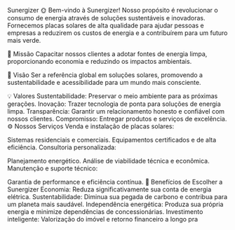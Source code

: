 Sunergizer 🌞
Bem-vindo à Sunergizer!
Nosso propósito é revolucionar o consumo de energia através de soluções sustentáveis e inovadoras. Fornecemos placas solares de alta qualidade para ajudar pessoas e empresas a reduzirem os custos de energia e a contribuírem para um futuro mais verde.

🌱 Missão
Capacitar nossos clientes a adotar fontes de energia limpa, proporcionando economia e reduzindo os impactos ambientais.

🎯 Visão
Ser a referência global em soluções solares, promovendo a sustentabilidade e acessibilidade para um mundo mais consciente.

💡 Valores
Sustentabilidade: Preservar o meio ambiente para as próximas gerações.
Inovação: Trazer tecnologia de ponta para soluções de energia limpa.
Transparência: Garantir um relacionamento honesto e confiável com nossos clientes.
Compromisso: Entregar produtos e serviços de excelência.
⚙️ Nossos Serviços
Venda e instalação de placas solares:

Sistemas residenciais e comerciais.
Equipamentos certificados e de alta eficiência.
Consultoria personalizada:

Planejamento energético.
Análise de viabilidade técnica e econômica.
Manutenção e suporte técnico:

Garantia de performance e eficiência contínua.
🌟 Benefícios de Escolher a Sunergizer
Economia: Reduza significativamente sua conta de energia elétrica.
Sustentabilidade: Diminua sua pegada de carbono e contribua para um planeta mais saudável.
Independência energética: Produza sua própria energia e minimize dependências de concessionárias.
Investimento inteligente: Valorização do imóvel e retorno financeiro a longo pra

